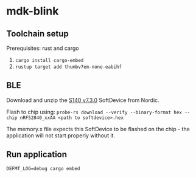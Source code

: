 # mdk-blink


## Toolchain setup

Prerequisites: rust and cargo

1. `cargo install cargo-embed`
2. `rustup target add thumbv7em-none-eabihf`


## BLE

Download and unzip the [S140 v7.3.0](https://www.nordicsemi.com/Products/Development-software/s140/download) SoftDevice from Nordic.

Flash to chip using: `probe-rs download --verify --binary-format hex --chip nRF52840_xxAA <path to softdevice>.hex`

The memory.x file expects this SoftDevice to be flashed on the chip - the
application will not start properly without it.


## Run application

`DEFMT_LOG=debug cargo embed`
